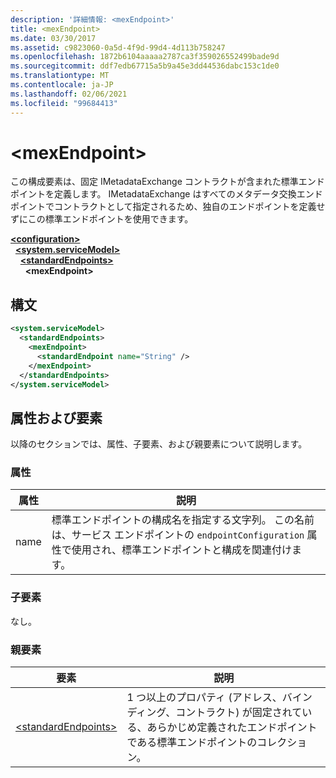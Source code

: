 ```yaml
---
description: '詳細情報: <mexEndpoint>'
title: <mexEndpoint>
ms.date: 03/30/2017
ms.assetid: c9823060-0a5d-4f9d-99d4-4d113b758247
ms.openlocfilehash: 1872b6104aaaaa2787ca3f359026552499bade9d
ms.sourcegitcommit: ddf7edb67715a5b9a45e3dd44536dabc153c1de0
ms.translationtype: MT
ms.contentlocale: ja-JP
ms.lasthandoff: 02/06/2021
ms.locfileid: "99684413"
---
```

# \<mexEndpoint>

この構成要素は、固定 IMetadataExchange コントラクトが含まれた標準エンドポイントを定義します。 IMetadataExchange はすべてのメタデータ交換エンドポイントでコントラクトとして指定されるため、独自のエンドポイントを定義せずにこの標準エンドポイントを使用できます。  
  
[**\<configuration>**](../configuration-element.md)\
&nbsp;&nbsp;[**\<system.serviceModel>**](system-servicemodel.md)\
&nbsp;&nbsp;&nbsp;&nbsp;[**\<standardEndpoints>**](standardendpoints.md)\
&nbsp;&nbsp;&nbsp;&nbsp;&nbsp;&nbsp;**\<mexEndpoint>**  
  
## <a name="syntax"></a>構文  
  
```xml  
<system.serviceModel>
  <standardEndpoints>
    <mexEndpoint>
      <standardEndpoint name="String" />
    </mexEndpoint>
  </standardEndpoints>
</system.serviceModel>
```  
  
## <a name="attributes-and-elements"></a>属性および要素  

 以降のセクションでは、属性、子要素、および親要素について説明します。  
  
### <a name="attributes"></a>属性  
  
|属性|説明|  
|---------------|-----------------|  
|name|標準エンドポイントの構成名を指定する文字列。 この名前は、サービス エンドポイントの `endpointConfiguration` 属性で使用され、標準エンドポイントと構成を関連付けます。|  
  
### <a name="child-elements"></a>子要素  

 なし。  
  
### <a name="parent-elements"></a>親要素  
  
|要素|説明|  
|-------------|-----------------|  
|[\<standardEndpoints>](standardendpoints.md)|1 つ以上のプロパティ (アドレス、バインディング、コントラクト) が固定されている、あらかじめ定義されたエンドポイントである標準エンドポイントのコレクション。|
